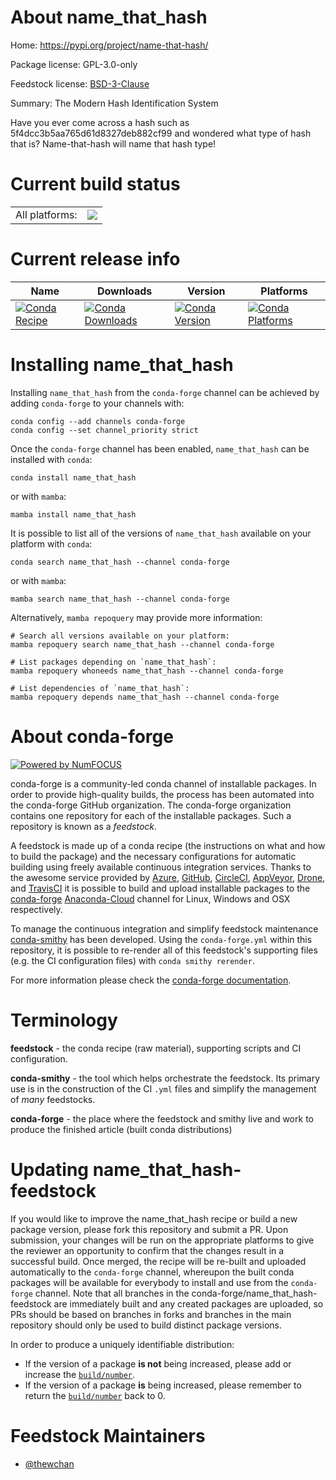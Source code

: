 About name_that_hash
====================

Home: https://pypi.org/project/name-that-hash/

Package license: GPL-3.0-only

Feedstock license: [BSD-3-Clause](https://github.com/conda-forge/name_that_hash-feedstock/blob/main/LICENSE.txt)

Summary: The Modern Hash Identification System

Have you ever come across a hash such as 5f4dcc3b5aa765d61d8327deb882cf99
 and wondered what type of hash that is? Name-that-hash will name that hash
 type!


Current build status
====================


<table><tr><td>All platforms:</td>
    <td>
      <a href="https://dev.azure.com/conda-forge/feedstock-builds/_build/latest?definitionId=12908&branchName=main">
        <img src="https://dev.azure.com/conda-forge/feedstock-builds/_apis/build/status/name_that_hash-feedstock?branchName=main">
      </a>
    </td>
  </tr>
</table>

Current release info
====================

| Name | Downloads | Version | Platforms |
| --- | --- | --- | --- |
| [![Conda Recipe](https://img.shields.io/badge/recipe-name_that_hash-green.svg)](https://anaconda.org/conda-forge/name_that_hash) | [![Conda Downloads](https://img.shields.io/conda/dn/conda-forge/name_that_hash.svg)](https://anaconda.org/conda-forge/name_that_hash) | [![Conda Version](https://img.shields.io/conda/vn/conda-forge/name_that_hash.svg)](https://anaconda.org/conda-forge/name_that_hash) | [![Conda Platforms](https://img.shields.io/conda/pn/conda-forge/name_that_hash.svg)](https://anaconda.org/conda-forge/name_that_hash) |

Installing name_that_hash
=========================

Installing `name_that_hash` from the `conda-forge` channel can be achieved by adding `conda-forge` to your channels with:

```
conda config --add channels conda-forge
conda config --set channel_priority strict
```

Once the `conda-forge` channel has been enabled, `name_that_hash` can be installed with `conda`:

```
conda install name_that_hash
```

or with `mamba`:

```
mamba install name_that_hash
```

It is possible to list all of the versions of `name_that_hash` available on your platform with `conda`:

```
conda search name_that_hash --channel conda-forge
```

or with `mamba`:

```
mamba search name_that_hash --channel conda-forge
```

Alternatively, `mamba repoquery` may provide more information:

```
# Search all versions available on your platform:
mamba repoquery search name_that_hash --channel conda-forge

# List packages depending on `name_that_hash`:
mamba repoquery whoneeds name_that_hash --channel conda-forge

# List dependencies of `name_that_hash`:
mamba repoquery depends name_that_hash --channel conda-forge
```


About conda-forge
=================

[![Powered by
NumFOCUS](https://img.shields.io/badge/powered%20by-NumFOCUS-orange.svg?style=flat&colorA=E1523D&colorB=007D8A)](https://numfocus.org)

conda-forge is a community-led conda channel of installable packages.
In order to provide high-quality builds, the process has been automated into the
conda-forge GitHub organization. The conda-forge organization contains one repository
for each of the installable packages. Such a repository is known as a *feedstock*.

A feedstock is made up of a conda recipe (the instructions on what and how to build
the package) and the necessary configurations for automatic building using freely
available continuous integration services. Thanks to the awesome service provided by
[Azure](https://azure.microsoft.com/en-us/services/devops/), [GitHub](https://github.com/),
[CircleCI](https://circleci.com/), [AppVeyor](https://www.appveyor.com/),
[Drone](https://cloud.drone.io/welcome), and [TravisCI](https://travis-ci.com/)
it is possible to build and upload installable packages to the
[conda-forge](https://anaconda.org/conda-forge) [Anaconda-Cloud](https://anaconda.org/)
channel for Linux, Windows and OSX respectively.

To manage the continuous integration and simplify feedstock maintenance
[conda-smithy](https://github.com/conda-forge/conda-smithy) has been developed.
Using the ``conda-forge.yml`` within this repository, it is possible to re-render all of
this feedstock's supporting files (e.g. the CI configuration files) with ``conda smithy rerender``.

For more information please check the [conda-forge documentation](https://conda-forge.org/docs/).

Terminology
===========

**feedstock** - the conda recipe (raw material), supporting scripts and CI configuration.

**conda-smithy** - the tool which helps orchestrate the feedstock.
                   Its primary use is in the construction of the CI ``.yml`` files
                   and simplify the management of *many* feedstocks.

**conda-forge** - the place where the feedstock and smithy live and work to
                  produce the finished article (built conda distributions)


Updating name_that_hash-feedstock
=================================

If you would like to improve the name_that_hash recipe or build a new
package version, please fork this repository and submit a PR. Upon submission,
your changes will be run on the appropriate platforms to give the reviewer an
opportunity to confirm that the changes result in a successful build. Once
merged, the recipe will be re-built and uploaded automatically to the
`conda-forge` channel, whereupon the built conda packages will be available for
everybody to install and use from the `conda-forge` channel.
Note that all branches in the conda-forge/name_that_hash-feedstock are
immediately built and any created packages are uploaded, so PRs should be based
on branches in forks and branches in the main repository should only be used to
build distinct package versions.

In order to produce a uniquely identifiable distribution:
 * If the version of a package **is not** being increased, please add or increase
   the [``build/number``](https://docs.conda.io/projects/conda-build/en/latest/resources/define-metadata.html#build-number-and-string).
 * If the version of a package **is** being increased, please remember to return
   the [``build/number``](https://docs.conda.io/projects/conda-build/en/latest/resources/define-metadata.html#build-number-and-string)
   back to 0.

Feedstock Maintainers
=====================

* [@thewchan](https://github.com/thewchan/)


